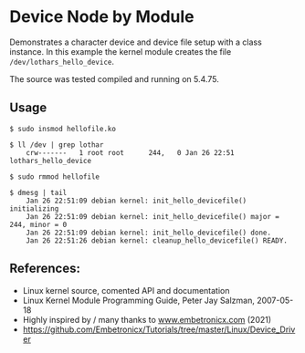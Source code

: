 # Device Node by Module

Demonstrates a character device and device file setup with a class instance. In this example the kernel module creates the file `/dev/lothars_hello_device`.  

The source was tested compiled and running on 5.4.75.  


## Usage

```
$ sudo insmod hellofile.ko

$ ll /dev | grep lothar
    crw-------   1 root root      244,   0 Jan 26 22:51 lothars_hello_device

$ sudo rmmod hellofile

$ dmesg | tail
    Jan 26 22:51:09 debian kernel: init_hello_devicefile() initializing
    Jan 26 22:51:09 debian kernel: init_hello_devicefile() major = 244, minor = 0
    Jan 26 22:51:09 debian kernel: init_hello_devicefile() done.
    Jan 26 22:51:26 debian kernel: cleanup_hello_devicefile() READY.
```

## References:
 * Linux kernel source, comented API and documentation
 * Linux Kernel Module Programming Guide, Peter Jay Salzman, 2007-05-18
 * Highly inspired by / many thanks to www.embetronicx.com (2021)
 * https://github.com/Embetronicx/Tutorials/tree/master/Linux/Device_Driver
